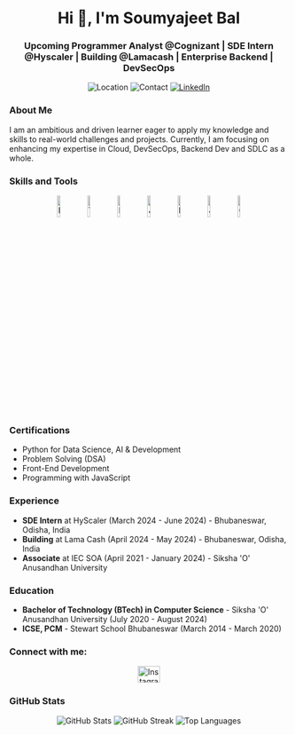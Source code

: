 <h1 align="center">Hi 👋, I'm Soumyajeet Bal</h1>
<h3 align="center">Upcoming Programmer Analyst @Cognizant | SDE Intern @Hyscaler | Building @Lamacash | Enterprise Backend | DevSecOps</h3>

<p align="center">
    <img src="https://img.shields.io/badge/Location-Bhubaneswar,_Odisha,_India-blue" alt="Location" />
    <img src="https://img.shields.io/badge/Contact-mail@soumstack.com-red" alt="Contact" />
    <a href="https://www.linkedin.com/in/soumtsack">
        <img src="https://img.shields.io/badge/LinkedIn-Soumyajeet_Bal-blue?logo=linkedin&logoColor=white" alt="LinkedIn" />
    </a>
</p>

<h3>About Me</h3>
<p>
    I am an ambitious and driven learner eager to apply my knowledge and skills to real-world challenges and projects. Currently, I am focusing on enhancing my expertise in Cloud, DevSecOps, Backend Dev and SDLC as a whole.
</p>

<h3>Skills and Tools</h3>
<p align="center">
    <img width="10%" src="https://www.vectorlogo.zone/logos/docker/docker-icon.svg" alt="Docker" />
    <img width="10%" src="https://www.vectorlogo.zone/logos/tailwindcss/tailwindcss-icon.svg" alt="Tailwind CSS" />
    <img width="10%" src="https://www.vectorlogo.zone/logos/nextjs/nextjs-icon.svg" alt="Next.js" />
    <img width="10%" src="https://www.vectorlogo.zone/logos/java/java-ar21.svg" alt="Java" />
    <img width="10%" src="https://www.vectorlogo.zone/logos/python/python-ar21.svg" alt="Python" />
    <img width="10%" src="https://www.vectorlogo.zone/logos/javascript/javascript-ar21.svg" alt="JavaScript" />
    <img width="10%" src="https://www.vectorlogo.zone/logos/github/github-ar21.svg" alt="GitHub" />
</p>

<h3>Certifications</h3>
<ul>
    <li>Python for Data Science, AI & Development</li>
    <li>Problem Solving (DSA)</li>
    <li>Front-End Development</li>
    <li>Programming with JavaScript</li>
</ul>

<h3>Experience</h3>
<ul>
    <li><strong>SDE Intern</strong> at HyScaler (March 2024 - June 2024) - Bhubaneswar, Odisha, India</li>
    <li><strong>Building</strong> at Lama Cash (April 2024 - May 2024) - Bhubaneswar, Odisha, India</li>
    <li><strong>Associate</strong> at IEC SOA (April 2021 - January 2024) - Siksha 'O' Anusandhan University</li>
</ul>

<h3>Education</h3>
<ul>
    <li><strong>Bachelor of Technology (BTech) in Computer Science</strong> - Siksha 'O' Anusandhan University (July 2020 - August 2024)</li>
    <li><strong>ICSE, PCM</strong> - Stewart School Bhubaneswar (March 2014 - March 2020)</li>
</ul>

<h3>Connect with me:</h3>
<p align="center">
    <a href="https://www.instagram.com/prob.debug/" target="_blank">
        <img src="https://raw.githubusercontent.com/rahuldkjain/github-profile-readme-generator/master/src/images/icons/Social/instagram.svg" alt="Instagram" height="30" width="40" />
    </a>
</p>

<h3>GitHub Stats</h3>
<p align="center">
    <img src="https://github-readme-stats.vercel.app/api?username=soumyajeet-xo&show_icons=true&locale=en" alt="GitHub Stats" />
    <img src="https://github-readme-streak-stats.herokuapp.com/?user=soumyajeet-xo" alt="GitHub Streak" />
    <img src="https://github-readme-stats.vercel.app/api/top-langs?username=soumyajeet-xo&show_icons=true&locale=en&layout=compact" alt="Top Languages" />
</p>
